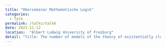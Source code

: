 ```yaml
---
title: "Oberseminar Mathematische Logik"
categories:
  - Talk
permalink: /talks/talk6
date: 2021-11-12
location:  "Albert Ludwig University of Freiburg"
detail: "Title: The number of models of the theory of existentially closed differential fields revisited"
---
```


